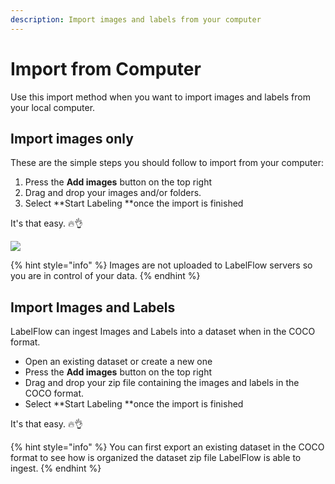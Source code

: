 ```yaml
---
description: Import images and labels from your computer
---
```


# Import from Computer

Use this import method when you want to import images and labels from your local computer.&#x20;

## Import images only

These are the simple steps you should follow to import from your computer:

1. Press the **Add images** button on the top right
2. Drag and drop your images and/or folders.
3. Select **Start Labeling **once the import is finished

It's that easy. 🔥👌

![](../../.gitbook/assets/drag\_and\_drop\_images.png)

{% hint style="info" %}
Images are not uploaded to LabelFlow servers so you are in control of your data.
{% endhint %}

## Import Images and Labels

LabelFlow can ingest Images and Labels into a dataset when in the COCO format.

* Open an existing dataset or create a new one
* Press the **Add images** button on the top right
* Drag and drop your zip file containing the images and labels in the COCO format.
* Select **Start Labeling **once the import is finished

It's that easy. 🔥👌



{% hint style="info" %}
You can first export an existing dataset in the COCO format to see how is organized the dataset zip file LabelFlow is able to ingest.
{% endhint %}

